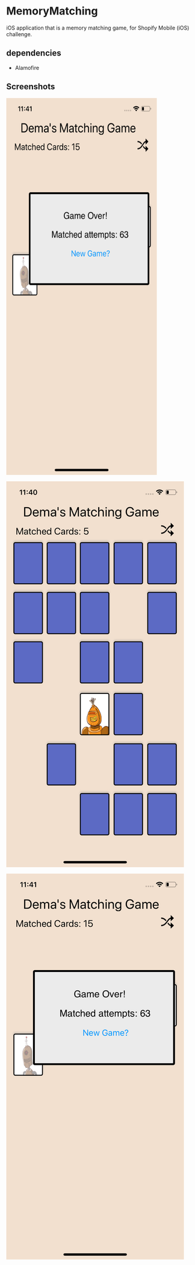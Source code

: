 # MemoryMatching
iOS application that is a memory matching game, for Shopify Mobile (iOS) challenge.


## dependencies
- Alamofire

## Screenshots 

<img src="https://raw.githubusercontent.com/De-ma/MemoryMatching/master/Screenshots/Game%20Won.png" width="400" height="1000">

![](https://raw.githubusercontent.com/De-ma/MemoryMatching/master/Screenshots/Mid%20Game.png)

![](https://raw.githubusercontent.com/De-ma/MemoryMatching/master/Screenshots/Game%20Won.png)
